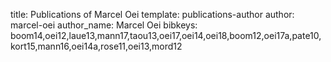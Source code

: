 title: Publications of Marcel Oei
template: publications-author
author: marcel-oei
author_name: Marcel Oei
bibkeys: boom14,oei12,laue13,mann17,taou13,oei17,oei14,oei18,boom12,oei17a,pate10,kort15,mann16,oei14a,rose11,oei13,mord12